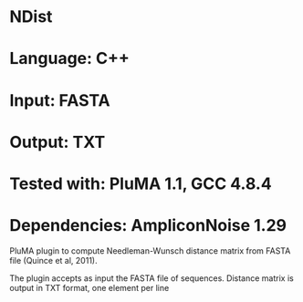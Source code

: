 # NDist
# Language: C++
# Input: FASTA
# Output: TXT
# Tested with: PluMA 1.1, GCC 4.8.4
# Dependencies: AmpliconNoise 1.29

PluMA plugin to compute Needleman-Wunsch distance matrix from FASTA file (Quince et al, 2011).

The plugin accepts as input the FASTA file of sequences.  Distance matrix is output in TXT format, one element per line
